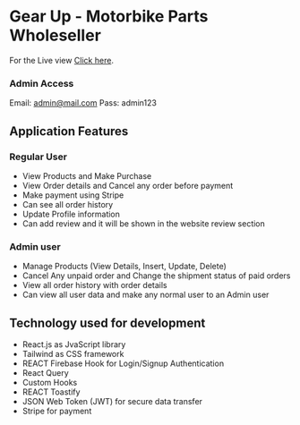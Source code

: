 # Gear Up - Motorbike Parts Wholeseller

For the Live view [Click here](https://gear-up-a7b20.web.app/).

### Admin Access
Email: admin@mail.com
Pass: admin123

## Application Features

### Regular User
* View Products and Make Purchase
* View Order details and Cancel any order before payment
* Make payment using Stripe
* Can see all order history
* Update Profile information
* Can add review and it will be shown in the website review section


### Admin user
* Manage Products (View Details, Insert, Update, Delete)
* Cancel Any unpaid order and Change the shipment status of paid orders
* View all order history with order details
* Can view all user data and make any normal user to an Admin user

## Technology used for development

* React.js as JvaScript library
* Tailwind as CSS framework
* REACT Firebase Hook for Login/Signup Authentication
* React Query
* Custom Hooks
* REACT Toastify
* JSON Web Token (JWT) for secure data transfer
* Stripe for payment